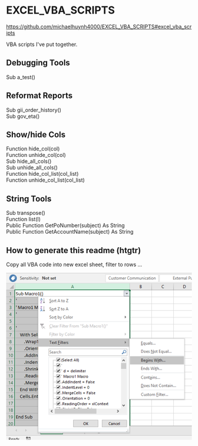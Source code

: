 # EXCEL_VBA_SCRIPTS

https://github.com/michaelhuynh4000/EXCEL_VBA_SCRIPTS#excel_vba_scripts

VBA scripts I've put together.

## Debugging Tools  
Sub a_test()  
  
## Reformat Reports  
Sub gii_order_history()  
Sub gov_eta()  
  
## Show/hide Cols  
Function hide_col(col)  
Function unhide_col(col)  
Sub hide_all_cols()  
Sub unhide_all_cols()  
Function hide_col_list(col_list)  
Function unhide_col_list(col_list)  

## String Tools  
Sub transpose()  
Function list(l)  
Public Function GetPoNumber(subject) As String  
Public Function GetAccountName(subject) As String  

## How to generate this readme (htgtr)  
Copy all VBA code into new excel sheet, filter to rows ...  

![filter1](/images/2019-07-27_07_36_58-Window.png)
